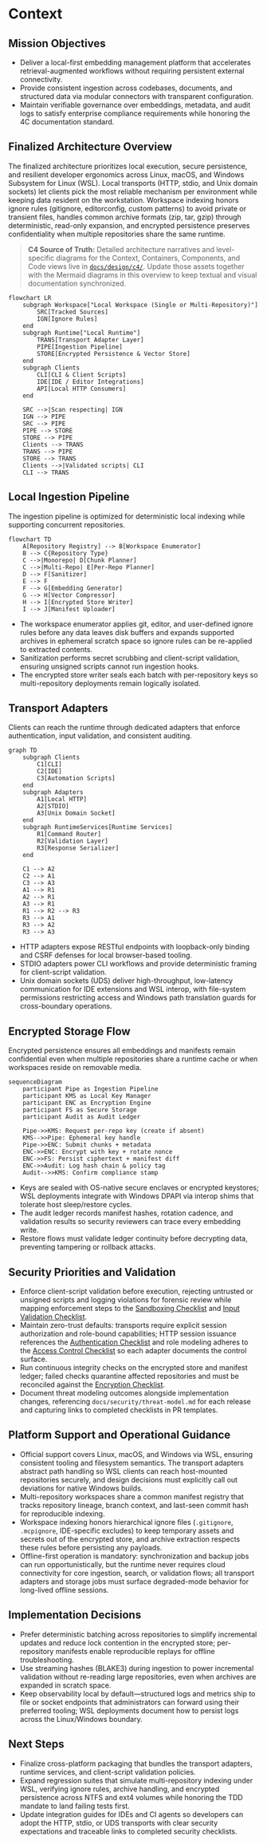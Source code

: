# Context

## Mission Objectives
- Deliver a local-first embedding management platform that accelerates retrieval-augmented workflows without requiring persistent external connectivity.
- Provide consistent ingestion across codebases, documents, and structured data via modular connectors with transparent configuration.
- Maintain verifiable governance over embeddings, metadata, and audit logs to satisfy enterprise compliance requirements while honoring the 4C documentation standard.

## Finalized Architecture Overview
The finalized architecture prioritizes local execution, secure persistence, and resilient developer ergonomics across Linux, macOS, and Windows Subsystem for Linux (WSL). Local transports (HTTP, stdio, and Unix domain sockets) let clients pick the most reliable mechanism per environment while keeping data resident on the workstation. Workspace indexing honors ignore rules (gitignore, editorconfig, custom patterns) to avoid private or transient files, handles common archive formats (zip, tar, gzip) through deterministic, read-only expansion, and encrypted persistence preserves confidentiality when multiple repositories share the same runtime.

> **C4 Source of Truth:** Detailed architecture narratives and level-specific diagrams for the Context, Containers, Components, and Code views live in [`docs/design/c4/`](./c4/README.md). Update those assets together with the Mermaid diagrams in this overview to keep textual and visual documentation synchronized.

```mermaid
flowchart LR
    subgraph Workspace["Local Workspace (Single or Multi-Repository)"]
        SRC[Tracked Sources]
        IGN[Ignore Rules]
    end
    subgraph Runtime["Local Runtime"]
        TRANS[Transport Adapter Layer]
        PIPE[Ingestion Pipeline]
        STORE[Encrypted Persistence & Vector Store]
    end
    subgraph Clients
        CLI[CLI & Client Scripts]
        IDE[IDE / Editor Integrations]
        API[Local HTTP Consumers]
    end

    SRC -->|Scan respecting| IGN
    IGN --> PIPE
    SRC --> PIPE
    PIPE --> STORE
    STORE --> PIPE
    Clients --> TRANS
    TRANS --> PIPE
    STORE --> TRANS
    Clients -->|Validated scripts| CLI
    CLI --> TRANS
```

## Local Ingestion Pipeline
The ingestion pipeline is optimized for deterministic local indexing while supporting concurrent repositories.

```mermaid
flowchart TD
    A[Repository Registry] --> B[Workspace Enumerator]
    B --> C{Repository Type}
    C -->|Monorepo| D[Chunk Planner]
    C -->|Multi-Repo| E[Per-Repo Planner]
    D --> F[Sanitizer]
    E --> F
    F --> G[Embedding Generator]
    G --> H[Vector Compressor]
    H --> I[Encrypted Store Writer]
    I --> J[Manifest Uploader]
```
- The workspace enumerator applies git, editor, and user-defined ignore rules before any data leaves disk buffers and expands supported archives in ephemeral scratch space so ignore rules can be re-applied to extracted contents.
- Sanitization performs secret scrubbing and client-script validation, ensuring unsigned scripts cannot run ingestion hooks.
- The encrypted store writer seals each batch with per-repository keys so multi-repository deployments remain logically isolated.

## Transport Adapters
Clients can reach the runtime through dedicated adapters that enforce authentication, input validation, and consistent auditing.

```mermaid
graph TD
    subgraph Clients
        C1[CLI]
        C2[IDE]
        C3[Automation Scripts]
    end
    subgraph Adapters
        A1[Local HTTP]
        A2[STDIO]
        A3[Unix Domain Socket]
    end
    subgraph RuntimeServices[Runtime Services]
        R1[Command Router]
        R2[Validation Layer]
        R3[Response Serializer]
    end

    C1 --> A2
    C2 --> A1
    C3 --> A3
    A1 --> R1
    A2 --> R1
    A3 --> R1
    R1 --> R2 --> R3
    R3 --> A1
    R3 --> A2
    R3 --> A3
```
- HTTP adapters expose RESTful endpoints with loopback-only binding and CSRF defenses for local browser-based tooling.
- STDIO adapters power CLI workflows and provide deterministic framing for client-script validation.
- Unix domain sockets (UDS) deliver high-throughput, low-latency communication for IDE extensions and WSL interop, with file-system permissions restricting access and Windows path translation guards for cross-boundary operations.

## Encrypted Storage Flow
Encrypted persistence ensures all embeddings and manifests remain confidential even when multiple repositories share a runtime cache or when workspaces reside on removable media.

```mermaid
sequenceDiagram
    participant Pipe as Ingestion Pipeline
    participant KMS as Local Key Manager
    participant ENC as Encryption Engine
    participant FS as Secure Storage
    participant Audit as Audit Ledger

    Pipe->>KMS: Request per-repo key (create if absent)
    KMS-->>Pipe: Ephemeral key handle
    Pipe->>ENC: Submit chunks + metadata
    ENC->>ENC: Encrypt with key + rotate nonce
    ENC->>FS: Persist ciphertext + manifest diff
    ENC->>Audit: Log hash chain & policy tag
    Audit-->>KMS: Confirm compliance stamp
```
- Keys are sealed with OS-native secure enclaves or encrypted keystores; WSL deployments integrate with Windows DPAPI via interop shims that tolerate host sleep/restore cycles.
- The audit ledger records manifest hashes, rotation cadence, and validation results so security reviewers can trace every embedding write.
- Restore flows must validate ledger continuity before decrypting data, preventing tampering or rollback attacks.

## Security Priorities and Validation
- Enforce client-script validation before execution, rejecting untrusted or unsigned scripts and logging violations for forensic review while mapping enforcement steps to the [Sandboxing Checklist](../security/threat-model.md#sandboxing-checklist) and [Input Validation Checklist](../security/threat-model.md#input-validation-checklist).
- Maintain zero-trust defaults: transports require explicit session authorization and role-bound capabilities; HTTP session issuance references the [Authentication Checklist](../security/threat-model.md#authentication-checklist) and role modeling adheres to the [Access Control Checklist](../security/threat-model.md#access-control-checklist) so each adapter documents the control surface.
- Run continuous integrity checks on the encrypted store and manifest ledger; failed checks quarantine affected repositories and must be reconciled against the [Encryption Checklist](../security/threat-model.md#encryption-checklist).
- Document threat modeling outcomes alongside implementation changes, referencing `docs/security/threat-model.md` for each release and capturing links to completed checklists in PR templates.

## Platform Support and Operational Guidance
- Official support covers Linux, macOS, and Windows via WSL, ensuring consistent tooling and filesystem semantics. The transport adapters abstract path handling so WSL clients can reach host-mounted repositories securely, and design decisions must explicitly call out deviations for native Windows builds.
- Multi-repository workspaces share a common manifest registry that tracks repository lineage, branch context, and last-seen commit hash for reproducible indexing.
- Workspace indexing honors hierarchical ignore files (`.gitignore`, `.mcpignore`, IDE-specific excludes) to keep temporary assets and secrets out of the encrypted store, and archive extraction respects these rules before persisting any payloads.
- Offline-first operation is mandatory: synchronization and backup jobs can run opportunistically, but the runtime never requires cloud connectivity for core ingestion, search, or validation flows; all transport adapters and storage jobs must surface degraded-mode behavior for long-lived offline sessions.

## Implementation Decisions
- Prefer deterministic batching across repositories to simplify incremental updates and reduce lock contention in the encrypted store; per-repository manifests enable reproducible replays for offline troubleshooting.
- Use streaming hashes (BLAKE3) during ingestion to power incremental validation without re-reading large repositories, even when archives are expanded in scratch space.
- Keep observability local by default—structured logs and metrics ship to file or socket endpoints that administrators can forward using their preferred tooling; WSL deployments document how to persist logs across the Linux/Windows boundary.

## Next Steps
- Finalize cross-platform packaging that bundles the transport adapters, runtime services, and client-script validation policies.
- Expand regression suites that simulate multi-repository indexing under WSL, verifying ignore rules, archive handling, and encrypted persistence across NTFS and ext4 volumes while honoring the TDD mandate to land failing tests first.
- Update integration guides for IDEs and CI agents so developers can adopt the HTTP, stdio, or UDS transports with clear security expectations and traceable links to completed security checklists.

